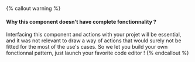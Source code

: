 {% callout warning %}
#### Why this component doesn't have complete fonctionnality ?
Interfacing this component and actions with your projet will be essential, and it was not relevant to draw a way of actions that would surely not be fitted for the most of the use's cases.
So we let you build your own fonctionnal pattern, just launch your favorite code editor !
{% endcallout %}
